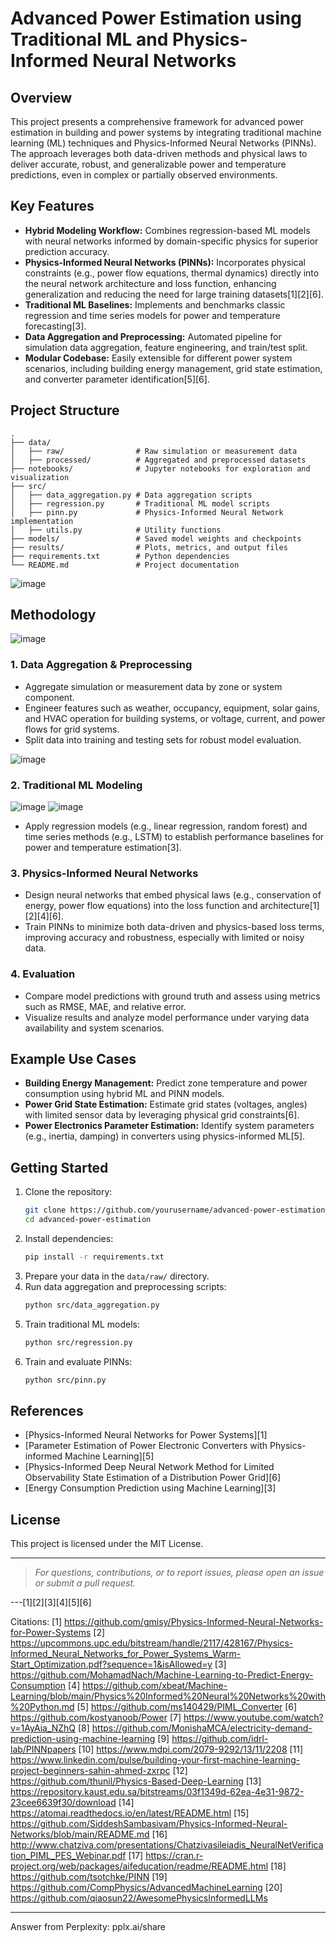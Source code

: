 # Advanced Power Estimation using Traditional ML and Physics-Informed Neural Networks

## Overview

This project presents a comprehensive framework for advanced power estimation in building and power systems by integrating traditional machine learning (ML) techniques and Physics-Informed Neural Networks (PINNs). The approach leverages both data-driven methods and physical laws to deliver accurate, robust, and generalizable power and temperature predictions, even in complex or partially observed environments.

## Key Features

- **Hybrid Modeling Workflow:** Combines regression-based ML models with neural networks informed by domain-specific physics for superior prediction accuracy.
- **Physics-Informed Neural Networks (PINNs):** Incorporates physical constraints (e.g., power flow equations, thermal dynamics) directly into the neural network architecture and loss function, enhancing generalization and reducing the need for large training datasets[1][2][6].
- **Traditional ML Baselines:** Implements and benchmarks classic regression and time series models for power and temperature forecasting[3].
- **Data Aggregation and Preprocessing:** Automated pipeline for simulation data aggregation, feature engineering, and train/test split.
- **Modular Codebase:** Easily extensible for different power system scenarios, including building energy management, grid state estimation, and converter parameter identification[5][6].

## Project Structure

```
.
├── data/
│   ├── raw/                # Raw simulation or measurement data
│   ├── processed/          # Aggregated and preprocessed datasets
├── notebooks/              # Jupyter notebooks for exploration and visualization
├── src/
│   ├── data_aggregation.py # Data aggregation scripts
│   ├── regression.py       # Traditional ML model scripts
│   ├── pinn.py             # Physics-Informed Neural Network implementation
│   ├── utils.py            # Utility functions
├── models/                 # Saved model weights and checkpoints
├── results/                # Plots, metrics, and output files
├── requirements.txt        # Python dependencies
└── README.md               # Project documentation
```
![image](https://github.com/user-attachments/assets/8bf787b9-9d2e-40d7-857a-b4d23f84aae6)

## Methodology

![image](https://github.com/user-attachments/assets/246de6f4-5200-4fbf-958d-3ca372855133)

### 1. Data Aggregation & Preprocessing

- Aggregate simulation or measurement data by zone or system component.
- Engineer features such as weather, occupancy, equipment, solar gains, and HVAC operation for building systems, or voltage, current, and power flows for grid systems.
- Split data into training and testing sets for robust model evaluation.

![image](https://github.com/user-attachments/assets/d8fdb0d1-2cee-4293-b4bc-3a3b00b6dc5f)

### 2. Traditional ML Modeling
   ![image](https://github.com/user-attachments/assets/b30d9b67-86b9-4ab7-9bbe-3053376811fe)
   ![image](https://github.com/user-attachments/assets/b5cb0c10-f402-4d28-8754-f36c151f050e)

- Apply regression models (e.g., linear regression, random forest) and time series methods (e.g., LSTM) to establish performance baselines for power and temperature estimation[3].

### 3. Physics-Informed Neural Networks

- Design neural networks that embed physical laws (e.g., conservation of energy, power flow equations) into the loss function and architecture[1][2][4][6].
- Train PINNs to minimize both data-driven and physics-based loss terms, improving accuracy and robustness, especially with limited or noisy data.

### 4. Evaluation

- Compare model predictions with ground truth and assess using metrics such as RMSE, MAE, and relative error.
- Visualize results and analyze model performance under varying data availability and system scenarios.

## Example Use Cases

- **Building Energy Management:** Predict zone temperature and power consumption using hybrid ML and PINN models.
- **Power Grid State Estimation:** Estimate grid states (voltages, angles) with limited sensor data by leveraging physical grid constraints[6].
- **Power Electronics Parameter Estimation:** Identify system parameters (e.g., inertia, damping) in converters using physics-informed ML[5].

## Getting Started

1. Clone the repository:
   ```bash
   git clone https://github.com/yourusername/advanced-power-estimation.git
   cd advanced-power-estimation
   ```
2. Install dependencies:
   ```bash
   pip install -r requirements.txt
   ```
3. Prepare your data in the `data/raw/` directory.
4. Run data aggregation and preprocessing scripts:
   ```bash
   python src/data_aggregation.py
   ```
5. Train traditional ML models:
   ```bash
   python src/regression.py
   ```
6. Train and evaluate PINNs:
   ```bash
   python src/pinn.py
   ```

## References

- [Physics-Informed Neural Networks for Power Systems][1]
- [Parameter Estimation of Power Electronic Converters with Physics-informed Machine Learning][5]
- [Physics-Informed Deep Neural Network Method for Limited Observability State Estimation of a Distribution Power Grid][6]
- [Energy Consumption Prediction using Machine Learning][3]

## License

This project is licensed under the MIT License.

---

> *For questions, contributions, or to report issues, please open an issue or submit a pull request.*

---[1][2][3][4][5][6]

Citations:
[1] https://github.com/gmisy/Physics-Informed-Neural-Networks-for-Power-Systems
[2] https://upcommons.upc.edu/bitstream/handle/2117/428167/Physics-Informed_Neural_Networks_for_Power_Systems_Warm-Start_Optimization.pdf?sequence=1&isAllowed=y
[3] https://github.com/MohamadNach/Machine-Learning-to-Predict-Energy-Consumption
[4] https://github.com/xbeat/Machine-Learning/blob/main/Physics%20Informed%20Neural%20Networks%20with%20Python.md
[5] https://github.com/ms140429/PIML_Converter
[6] https://github.com/kostyanoob/Power
[7] https://www.youtube.com/watch?v=1AyAia_NZhQ
[8] https://github.com/MonishaMCA/electricity-demand-prediction-using-machine-learning
[9] https://github.com/idrl-lab/PINNpapers
[10] https://www.mdpi.com/2079-9292/13/11/2208
[11] https://www.linkedin.com/pulse/building-your-first-machine-learning-project-beginners-sahin-ahmed-zxrpc
[12] https://github.com/thunil/Physics-Based-Deep-Learning
[13] https://repository.kaust.edu.sa/bitstreams/03f1349d-62ea-4e31-9872-23cee6639f30/download
[14] https://atomai.readthedocs.io/en/latest/README.html
[15] https://github.com/SiddeshSambasivam/Physics-Informed-Neural-Networks/blob/main/README.md
[16] http://www.chatziva.com/presentations/Chatzivasileiadis_NeuralNetVerification_PIML_PES_Webinar.pdf
[17] https://cran.r-project.org/web/packages/aifeducation/readme/README.html
[18] https://github.com/tsotchke/PINN
[19] https://github.com/CompPhysics/AdvancedMachineLearning
[20] https://github.com/qiaosun22/AwesomePhysicsInformedLLMs

---
Answer from Perplexity: pplx.ai/share
